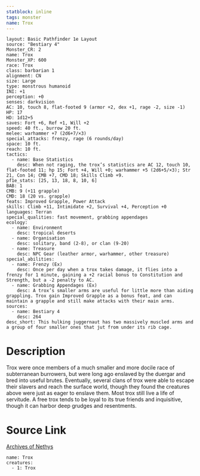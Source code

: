 ```yaml
---
statblock: inline
tags: monster
name: Trox
---
```

```statblock
layout: Basic Pathfinder 1e Layout
source: "Bestiary 4"
Monster_CR: 2
name: Trox
Monster_XP: 600
race: Trox
class: barbarian 1
alignment: CN
size: Large
type: monstrous humanoid
INI: +1
perception: +0
senses: darkvision
AC: 10, touch 8, flat-footed 9 (armor +2, dex +1, rage -2, size -1)
HP: 17
HD: 1d12+5
saves: Fort +6, Ref +1, Will +2
speed: 40 ft., burrow 20 ft.
melee: warhammer +7 (2d6+7/×3)
special_attacks: frenzy, rage (6 rounds/day)
space: 10 ft.
reach: 10 ft.
tactics:
  - name: Base Statistics
    desc: When not raging, the trox’s statistics are AC 12, touch 10, flat-footed 11; hp 15; Fort +4, Will +0; warhammer +5 (2d6+5/×3); Str 21, Con 14; CMB +7, CMD 18; Skills Climb +9.
pf1e_stats: [25, 13, 18, 8, 10, 6]
BAB: 1
CMB: 9 (+11 grapple)
CMD: 18 (20 vs. grapple)
feats: Improved Grapple, Power Attack
skills: Climb +11, Intimidate +2, Survival +4, Perception +0
languages: Terran
special_qualities: fast movement, grabbing appendages
ecology:
  - name: Environment
    desc: tropical deserts
  - name: Organisation
    desc: solitary, band (2-8), or clan (9-20)
  - name: Treasure
    desc: NPC Gear (leather armor, warhammer, other treasure)
special_abilities:
  - name: Frenzy (Ex)
    desc: Once per day when a trox takes damage, it flies into a frenzy for 1 minute, gaining a +2 racial bonus to Constitution and Strength, but a -2 penalty to AC.
  - name: Grabbing Appendages (Ex)
    desc: A trox’s smaller arms are useful for little more than aiding grappling. Trox gain Improved Grapple as a bonus feat, and can maintain a grapple and still make attacks with their main arms.
sources:
  - name: Bestiary 4
    desc: 264
desc_short: This hulking juggernaut has two massively muscled arms and a group of four smaller ones that jut from under its rib cage.
```
# Description
Trox were once members of a much smaller and more docile race of subterranean burrowers, but were long ago enslaved by the duergar and bred into useful brutes. Eventually, several clans of trox were able to escape their slavers and reach the surface world, though they found the creatures above were just as eager to enslave them. Most trox still live a life of servitude. A free trox tends to be loyal to its true friends and inquisitive, though it can harbor deep grudges and resentments.
# Source Link
[Archives of Nethys](https://aonprd.com/MonsterDisplay.aspx?ItemName=Trox)
```encounter-table
name: Trox
creatures:
  - 1: Trox
```

